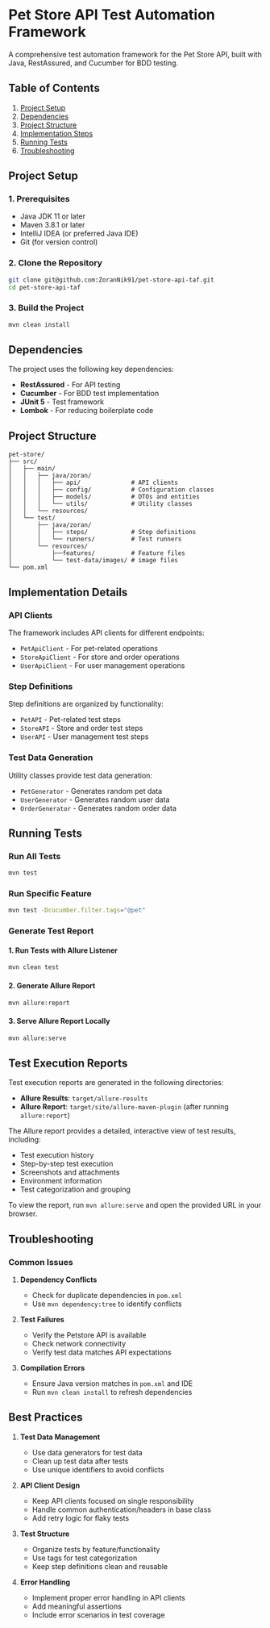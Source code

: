 # Pet Store API Test Automation Framework

A comprehensive test automation framework for the Pet Store API, built with Java, RestAssured, and Cucumber for BDD testing.

## Table of Contents
1. [Project Setup](#project-setup)
2. [Dependencies](#dependencies)
3. [Project Structure](#project-structure)
4. [Implementation Steps](#implementation-steps)
5. [Running Tests](#running-tests)
6. [Troubleshooting](#troubleshooting)

## Project Setup

### 1. Prerequisites
- Java JDK 11 or later
- Maven 3.8.1 or later
- IntelliJ IDEA (or preferred Java IDE)
- Git (for version control)

### 2. Clone the Repository
```bash
git clone git@github.com:ZoranNik91/pet-store-api-taf.git
cd pet-store-api-taf
```

### 3. Build the Project
```bash
mvn clean install
```

## Dependencies

The project uses the following key dependencies:

- **RestAssured** - For API testing
- **Cucumber** - For BDD test implementation
- **JUnit 5** - Test framework
- **Lombok** - For reducing boilerplate code

## Project Structure

```
pet-store/
├── src/
│   ├── main/
│   │   ├── java/zoran/
│   │   │   ├── api/              # API clients
│   │   │   ├── config/           # Configuration classes
│   │   │   ├── models/           # DTOs and entities
│   │   │   └── utils/            # Utility classes
│   │   └── resources/
│   └── test/
│       ├── java/zoran/
│       │   ├── steps/            # Step definitions
│       │   └── runners/          # Test runners
│       └── resources/
│           ├──features/          # Feature files
│           └── test-data/images/ # image files
└── pom.xml
```

## Implementation Details

### API Clients

The framework includes API clients for different endpoints:
- `PetApiClient` - For pet-related operations
- `StoreApiClient` - For store and order operations
- `UserApiClient` - For user management operations

### Step Definitions

Step definitions are organized by functionality:
- `PetAPI` - Pet-related test steps
- `StoreAPI` - Store and order test steps
- `UserAPI` - User management test steps

### Test Data Generation

Utility classes provide test data generation:
- `PetGenerator` - Generates random pet data
- `UserGenerator` - Generates random user data
- `OrderGenerator` - Generates random order data

## Running Tests

### Run All Tests
```bash
mvn test
```

### Run Specific Feature
```bash
mvn test -Dcucumber.filter.tags="@pet"
```

### Generate Test Report

#### 1. Run Tests with Allure Listener
```bash
mvn clean test
```

#### 2. Generate Allure Report
```bash
mvn allure:report
```

#### 3. Serve Allure Report Locally
```bash
mvn allure:serve
```

## Test Execution Reports

Test execution reports are generated in the following directories:
- **Allure Results**: `target/allure-results`
- **Allure Report**: `target/site/allure-maven-plugin` (after running `allure:report`)

The Allure report provides a detailed, interactive view of test results, including:
- Test execution history
- Step-by-step test execution
- Screenshots and attachments
- Environment information
- Test categorization and grouping

To view the report, run `mvn allure:serve` and open the provided URL in your browser.

## Troubleshooting

### Common Issues

1. **Dependency Conflicts**
   - Check for duplicate dependencies in `pom.xml`
   - Use `mvn dependency:tree` to identify conflicts

2. **Test Failures**
   - Verify the Petstore API is available
   - Check network connectivity
   - Verify test data matches API expectations

3. **Compilation Errors**
   - Ensure Java version matches in `pom.xml` and IDE
   - Run `mvn clean install` to refresh dependencies

## Best Practices

1. **Test Data Management**
   - Use data generators for test data
   - Clean up test data after tests
   - Use unique identifiers to avoid conflicts

2. **API Client Design**
   - Keep API clients focused on single responsibility
   - Handle common authentication/headers in base class
   - Add retry logic for flaky tests

3. **Test Structure**
   - Organize tests by feature/functionality
   - Use tags for test categorization
   - Keep step definitions clean and reusable

4. **Error Handling**
   - Implement proper error handling in API clients
   - Add meaningful assertions
   - Include error scenarios in test coverage
